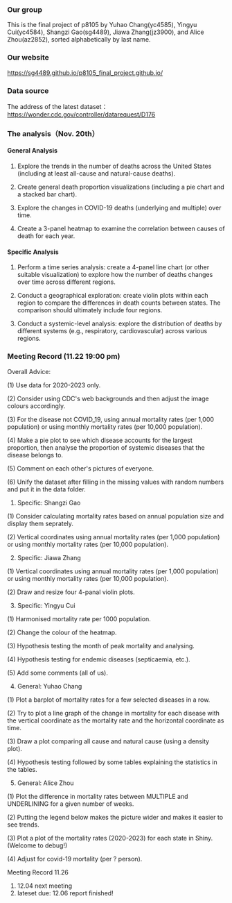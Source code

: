 ### Our group
This is the final project of p8105 by Yuhao Chang(yc4585), Yingyu Cui(yc4584), Shangzi Gao(sg4489), Jiawa Zhang(jz3900), and Alice Zhou(az2852), sorted alphabetically by last name. 

### Our website
https://sg4489.github.io/p8105_final_project.github.io/

### Data source
The address of the latest dataset： https://wonder.cdc.gov/controller/datarequest/D176

### The analysis（Nov. 20th）

#### General Analysis 

1. Explore the trends in the number of deaths across the United States (including at least all-cause and natural-cause deaths).  
2. Create general death proportion visualizations (including a pie chart and a stacked bar chart).  

3. Explore the changes in COVID-19 deaths (underlying and multiple) over time.  
4. Create a 3-panel heatmap to examine the correlation between causes of death for each year.

#### Specific Analysis

1. Perform a time series analysis: create a 4-panel line chart (or other suitable visualization) to explore how the number of deaths changes over time across different regions.  

2. Conduct a geographical exploration: create violin plots within each region to compare the differences in death counts between states. The comparison should ultimately include four regions.

3. Conduct a systemic-level analysis: explore the distribution of deaths by different systems (e.g., respiratory, cardiovascular) across various regions.  

### Meeting Record (11.22 19:00 pm)
Overall Advice: 

(1) Use data for 2020-2023 only.

(2) Consider using CDC's web backgrounds and then adjust the image colours accordingly.

(3) For the disease not COVID_19, using annual mortality rates (per 1,000 population) or using monthly mortality rates (per 10,000 population).

(4) Make a pie plot to see which disease accounts for the largest proportion, then analyse the proportion of systemic diseases that the disease belongs to.

(5) Comment on each other's pictures of everyone.

(6) Unify the dataset after filling in the missing values with random numbers and put it in the data folder.


1. Specific: Shangzi Gao
   
(1) Consider calculating mortality rates based on annual population size and display them seprately.

(2) Vertical coordinates using annual mortality rates (per 1,000 population) or using monthly mortality rates (per 10,000 population).


2. Specific: Jiawa Zhang
   
(1) Vertical coordinates using annual mortality rates (per 1,000 population) or using monthly mortality rates (per 10,000 population).

(2) Draw and resize four 4-panal violin plots.


3. Specific: Yingyu Cui
   
   
(1) Harmonised mortality rate per 1000 population.

(2) Change the colour of the heatmap.

(3) Hypothesis testing the month of peak mortality and analysing.

(4) Hypothesis testing for endemic diseases (septicaemia, etc.).

(5) Add some comments (all of us).


4. General: Yuhao Chang
   
(1) Plot a barplot of mortality rates for a few selected diseases in a row.

(2) Try to plot a line graph of the change in mortality for each disease with the vertical coordinate as the mortality rate and the horizontal coordinate as time.

(3) Draw a plot comparing all cause and natural cause (using a density plot).

(4) Hypothesis testing followed by some tables explaining the statistics in the tables.


5. General: Alice Zhou
    
(1) Plot the difference in mortality rates between MULTIPLE and UNDERLINING for a given number of weeks.

(2) Putting the legend below makes the picture wider and makes it easier to see trends.

(3) Plot a plot of the mortality rates (2020-2023) for each state in Shiny.(Welcome to debug!)

(4) Adjust for covid-19 mortality (per ? person).

Meeting Record 11.26
1. 12.04 next meeting
2. lateset due: 12.06 report finished!
